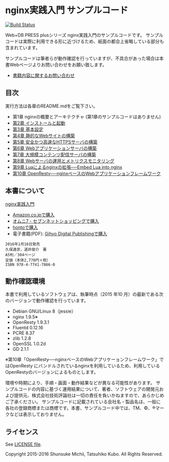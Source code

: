 # nginx実践入門 サンプルコード

[![Build Status](https://travis-ci.org/wdpress/nginx_Practical_Guide.svg?branch=master)](https://travis-ci.org/wdpress/nginx_Practical_Guide)

Web+DB PRESS plusシリーズ nginx実践入門のサンプルコードです。
サンプルコードは実際に利用できる形に近づけるため、紙面の都合上省略している部分も含まれています。

サンプルコードは筆者らが動作確認を行っていますが、不具合があった場合は本書Webページよりお問い合わせをお願い致します。

- [書籍内容に関するお問い合わせ](https://gihyo.jp/site/inquiry/book?ISBN=978-4-7741-7866-0)

## 目次

実行方法は各章のREADME.mdをご覧下さい。

- 第1章 nginxの概要とアーキテクチャ (第1章のサンプルコードはありません)
- [第2章 インストールと起動](//github.com/wdpress/nginx_Practical_Guide/tree/master/ch2)
- [第3章 基本設定](//github.com/wdpress/nginx_Practical_Guide/tree/master/ch3)
- [第4章 静的なWebサイトの構築](//github.com/wdpress/nginx_Practical_Guide/tree/master/ch4)
- [第5章 安全かつ高速なHTTPSサーバの構築](//github.com/wdpress/nginx_Practical_Guide/tree/master/ch5)
- [第6章 Webアプリケーションサーバの構築](//github.com/wdpress/nginx_Practical_Guide/tree/master/ch6)
- [第7章 大規模コンテンツ配信サーバの構築](//github.com/wdpress/nginx_Practical_Guide/tree/master/ch7)
- [第8章 Webサーバの運用とメトリクスモニタリング](//github.com/wdpress/nginx_Practical_Guide/tree/master/ch8)
- [第9章 Luaによるnginxの拡張──Embed Lua into nginx](//github.com/wdpress/nginx_Practical_Guide/tree/master/ch9)
- [第10章 OpenResty──nginxベースのWebアプリケーションフレームワーク](//github.com/wdpress/nginx_Practical_Guide/tree/master/ch10)

## 本書について

[nginx実践入門](http://gihyo.jp/book/2016/978-4-7741-7866-0)

- [Amazon.co.jpで購入](http://www.amazon.co.jp/o/ASIN/4774178667)
- [オムニ7 - セブンネットショッピングで購入](http://7net.omni7.jp/detail/1106617458)
- [hontoで購入](http://honto.jp/netstore/pd-book_27615435.html)
- 電子書籍(PDF): [Gihyo Digital Publishingで購入](https://gihyo.jp/dp/ebook/2016/978-4-7741-7936-0)

```
2016年1月16日発売
久保達彦，道井俊介　著
A5判／304ページ
定価（本体2,770円＋税）
ISBN 978-4-7741-7866-0
```

## 動作確認環境

本書で利用しているソフトウェアは、執筆時点（2015 年10 月）の最新である次のバージョンで動作確認を行っています。

- Debian GNU/Linux 8（jessie）
- nginx 1.9.5※
- OpenResty 1.9.3.1
- Fluentd 0.12.16
- PCRE 8.37
- zlib 1.2.8
- OpenSSL 1.0.2d
- GD 2.1.1

※第10章「OpenResty──nginxベースのWebアプリケーョンフレームワーク」ではOpenResty にバンドルされているnginxを利用しているため、利用しているOpenRestyのバージョンによるものとします。

環境や時期により、手順・画面・動作結果などが異なる可能性があります。
サンプルコードの内容に基づく運用結果について、著者、ソフトウェアの開発元および提供元、株式会社技術評論社は一切の責任を負いかねますので、あらかじめご了承ください。
サンプルコードに記載されている会社名・製品名は、一般に各社の登録商標または商標です。本書、サンプルコード中では、TM、©、®マークなどは表示しておりません。

## ライセンス

See [LICENSE file](//github.com/wdpress/nginx_Practical_Guide/blob/master/LICENSE).

Copyright 2015-2016 Shunsuke Michii, Tatsuhiko Kubo. All Rights Reserved.
